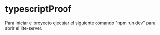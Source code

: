 # typescriptProof
Para iniciar el proyecto ejecutar el siguiente comando "npm run dev" para abrir el lite-server.